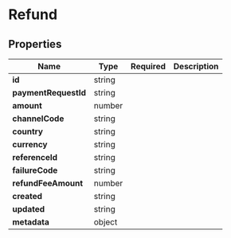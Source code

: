 # Refund



## Properties

| Name | Type | Required | Description |
| ------------ | ------------- | ------------- | ------------- |
| **id** | string |  |  |
**paymentRequestId** | string |  |  |
**amount** | number |  |  |
**channelCode** | string |  |  |
**country** | string |  |  |
**currency** | string |  |  |
**referenceId** | string |  |  |
**failureCode** | string |  |  |
**refundFeeAmount** | number |  |  |
**created** | string |  |  |
**updated** | string |  |  |
**metadata** | object |  |  |


